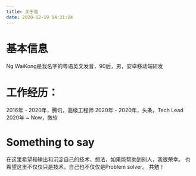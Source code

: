 ```yaml
---
title: 关于我
date: 2020-12-19 14:31:24
---
```

# 基本信息
Ng WaiKong是我名字的粤语英文发音，90后，男，安卓移动端研发

# 工作经历：
2016年 - 2020年，腾讯，高级工程师
2020年 - 2020年，头条，Tech Lead
2020年 ~ Now，微软

# Something to say
在这里希望和输出和沉淀自己的技术、想法，如果能帮助到别人，我很荣幸。
也希望这里不仅仅只是技术，自己也不仅仅是Problem solver。
共勉！
